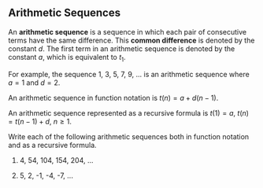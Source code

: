 Arithmetic Sequences
-------


An **arithmetic sequence** is a sequence in which each pair of consecutive terms have the same difference. This **common difference** is denoted by the constant $d$. The first term in an arithmetic sequence is denoted by the constant $a$, which is equivalent to $t_1$.

For example, the sequence 1, 3, 5, 7, 9, ... is an arithmetic sequence where $a = 1$ and $d = 2$.

An arithmetic sequence in function notation is $t(n) = a + d(n - 1)$.

An arithmetic sequence represented as a recursive formula is $t(1) = a$, $t(n) = t(n-1) + d$, $n \ge 1$.


Write each of the following arithmetic sequences both in function notation and as a recursive formula.

1. 4, 54, 104, 154, 204, ... 

2. 5, 2, -1, -4, -7, ...

